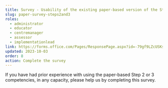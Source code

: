 ```yaml
---
title: Survey - Usability of the existing paper-based version of the Steps 2 and 3 proficiencies
slug: paper-survey-steps2and3
roles:
  - administrator
  - educator
  - centremanager
  - assessor
  - implementationlead
link: https://forms.office.com/Pages/ResponsePage.aspx?id=-79gf9LZcUSKsPyF5z_3qaAc2w2IDfJMqxRj47x0kgVUQzZYR1I1Vk9VSU1aNVI4MUZLRUVDNFNZSCQlQCN0PWcu
updated: 2023-10-03
order: 8
action: Complete the survey
---
```

If you have had prior experience with using the paper-based Step 2 or 3 competencies, in any capacity, please help us by completing this survey.